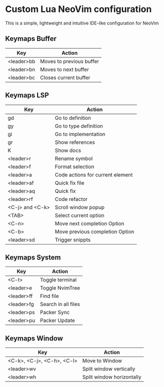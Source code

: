 # Custom Lua NeoVim configuration

This is a simple, lightweight and intuitive IDE-like configuration for NeoVim

## Keymaps Buffer

| Key          | Action                   |
| ------------ | ------------------------ |
| \<leader\>bb | Moves to previous buffer |
| \<leader\>bn | Moves to next buffer     |
| \<leader\>bc | Closes current buffer    |

## Keymaps LSP

| Key                 | Action                           |
| ------------------- | -------------------------------- |
| gd                  | Go to definition                 |
| gy                  | Go to type definition            |
| gi                  | Go to implementation             |
| gr                  | Show references                  |
| K                   | Show docs                        |
| \<leader\>r         | Rename symbol                    |
| \<leader\>f         | Format selection                 |
| \<leader\>a         | Code actions for current element |
| \<leader\>af        | Quick fix file                   |
| \<leader\>aq        | Quick fix                        |
| \<leader\>rf        | Code refactor                    |
| \<C-j\> and \<C-k\> | Scroll window popup              |
| \<TAB\>             | Select current option            |
| \<C-n\>             | Move next completion Option      |
| \<C-b\>             | Move previous completion Option  |
| \<leader\>sd        | Trigger snippts                  |

## Keymaps System

| Key          | Action              |
| ------------ | ------------------- |
| \<C-t\>      | Toggle terminal     |
| \<leader\>e  | Toggle NvimTree     |
| \<leader\>ff | Find file           |
| \<leader\>fg | Search in all files |
| \<leader\>ps | Packer Sync         |
| \<leader\>pu | Packer Update       |

## Keymaps Window

| Key                                | Action                    |
| ---------------------------------- | ------------------------- |
| \<C-k\>, \<C-j\>, \<C-h\>, \<C-l\> | Move to Window            |
| \<leader\>wv                       | Split window vertically   |
| \<leader\>wh                       | Split window horizontally |
